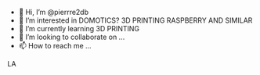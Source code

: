 - 👋 Hi, I’m @pierrre2db
- 👀 I’m interested in DOMOTICS? 3D PRINTING RASPBERRY AND SIMILAR
- 🌱 I’m currently learning 3D PRINTING
- 💞️ I’m looking to collaborate on ...
- 📫 How to reach me ...

<!---
pierrre2db/pierrre2db is a ✨ special ✨ repository because its `README.md` (this file) appears on your GitHub profile.
You can click the Preview link to take a look at your changes.
--->
LA
